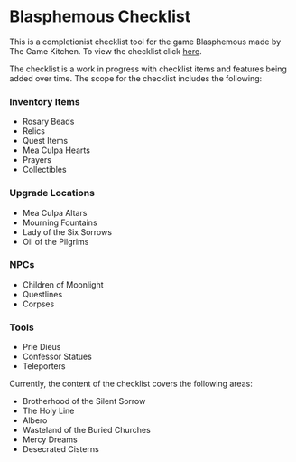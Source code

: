 # Blasphemous Checklist
This is a completionist checklist tool for the game Blasphemous made by The Game Kitchen. To view the checklist click [here](https://gzal.github.io/Blasphemous_Checklist/). 

The checklist is a work in progress with checklist items and features being added over time. The scope for the checklist includes the following:
### Inventory Items
- Rosary Beads
- Relics
- Quest Items
- Mea Culpa Hearts
- Prayers
- Collectibles
### Upgrade Locations
- Mea Culpa Altars
- Mourning Fountains
- Lady of the Six Sorrows
- Oil of the Pilgrims
### NPCs
- Children of Moonlight
- Questlines
- Corpses
### Tools
- Prie Dieus
- Confessor Statues
- Teleporters

Currently, the content of the checklist covers the following areas:
- Brotherhood of the Silent Sorrow
- The Holy Line
- Albero
- Wasteland of the Buried Churches
- Mercy Dreams
- Desecrated Cisterns

